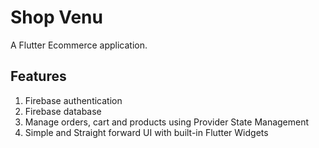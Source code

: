 # Shop Venu

A Flutter Ecommerce application.

## Features

1. Firebase authentication
2. Firebase database
3. Manage orders, cart and products using Provider State Management
4. Simple and Straight forward UI with built-in Flutter Widgets

